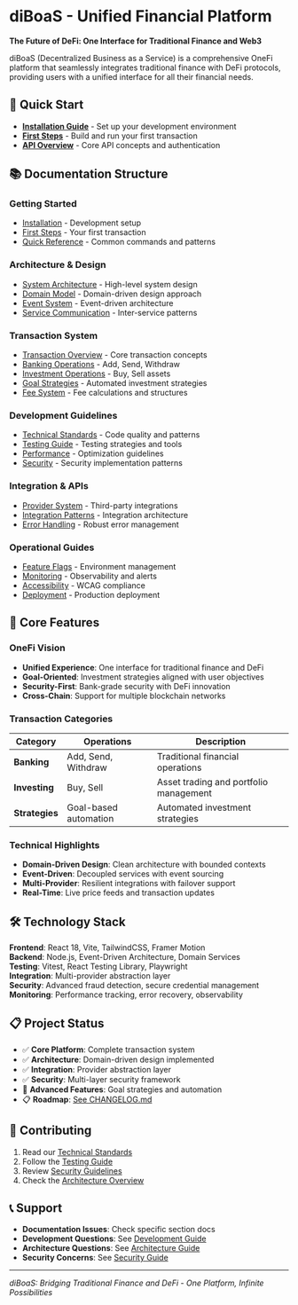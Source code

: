 # diBoaS - Unified Financial Platform

**The Future of DeFi: One Interface for Traditional Finance and Web3**

diBoaS (Decentralized Business as a Service) is a comprehensive OneFi platform that seamlessly integrates traditional finance with DeFi protocols, providing users with a unified interface for all their financial needs.

## 🚀 Quick Start

- **[Installation Guide](./getting-started/INSTALLATION.md)** - Set up your development environment
- **[First Steps](./getting-started/FIRST_STEPS.md)** - Build and run your first transaction
- **[API Overview](./api/OVERVIEW.md)** - Core API concepts and authentication

## 📚 Documentation Structure

### Getting Started
- [Installation](./getting-started/INSTALLATION.md) - Development setup
- [First Steps](./getting-started/FIRST_STEPS.md) - Your first transaction
- [Quick Reference](./getting-started/QUICK_REFERENCE.md) - Common commands and patterns

### Architecture & Design
- [System Architecture](./architecture/OVERVIEW.md) - High-level system design
- [Domain Model](./architecture/DOMAIN_MODEL.md) - Domain-driven design approach
- [Event System](./architecture/EVENT_SYSTEM.md) - Event-driven architecture
- [Service Communication](./architecture/SERVICE_COMMUNICATION.md) - Inter-service patterns

### Transaction System
- [Transaction Overview](./transactions/OVERVIEW.md) - Core transaction concepts
- [Banking Operations](./transactions/BANKING.md) - Add, Send, Withdraw
- [Investment Operations](./transactions/INVESTMENTS.md) - Buy, Sell assets
- [Goal Strategies](./transactions/STRATEGIES.md) - Automated investment strategies
- [Fee System](./transactions/FEES.md) - Fee calculations and structures

### Development Guidelines
- [Technical Standards](./development/STANDARDS.md) - Code quality and patterns
- [Testing Guide](./development/TESTING.md) - Testing strategies and tools
- [Performance](./development/PERFORMANCE.md) - Optimization guidelines
- [Security](./development/SECURITY.md) - Security implementation patterns

### Integration & APIs
- [Provider System](./api/PROVIDERS.md) - Third-party integrations
- [Integration Patterns](./api/INTEGRATIONS.md) - Integration architecture
- [Error Handling](./api/ERROR_HANDLING.md) - Robust error management

### Operational Guides
- [Feature Flags](./operations/FEATURE_FLAGS.md) - Environment management
- [Monitoring](./operations/MONITORING.md) - Observability and alerts
- [Accessibility](./operations/ACCESSIBILITY.md) - WCAG compliance
- [Deployment](./operations/DEPLOYMENT.md) - Production deployment

## 🎯 Core Features

### OneFi Vision
- **Unified Experience**: One interface for traditional finance and DeFi
- **Goal-Oriented**: Investment strategies aligned with user objectives
- **Security-First**: Bank-grade security with DeFi innovation
- **Cross-Chain**: Support for multiple blockchain networks

### Transaction Categories

| Category | Operations | Description |
|----------|------------|-------------|
| **Banking** | Add, Send, Withdraw | Traditional financial operations |
| **Investing** | Buy, Sell | Asset trading and portfolio management |
| **Strategies** | Goal-based automation | Automated investment strategies |

### Technical Highlights
- **Domain-Driven Design**: Clean architecture with bounded contexts
- **Event-Driven**: Decoupled services with event sourcing
- **Multi-Provider**: Resilient integrations with failover support
- **Real-Time**: Live price feeds and transaction updates

## 🛠 Technology Stack

**Frontend**: React 18, Vite, TailwindCSS, Framer Motion  
**Backend**: Node.js, Event-Driven Architecture, Domain Services  
**Testing**: Vitest, React Testing Library, Playwright  
**Integration**: Multi-provider abstraction layer  
**Security**: Advanced fraud detection, secure credential management  
**Monitoring**: Performance tracking, error recovery, observability

## 📋 Project Status

- ✅ **Core Platform**: Complete transaction system
- ✅ **Architecture**: Domain-driven design implemented
- ✅ **Integration**: Provider abstraction layer
- ✅ **Security**: Multi-layer security framework
- 🚧 **Advanced Features**: Goal strategies and automation
- 📋 **Roadmap**: [See CHANGELOG.md](../CHANGELOG.md)

## 🤝 Contributing

1. Read our [Technical Standards](./development/STANDARDS.md)
2. Follow the [Testing Guide](./development/TESTING.md)
3. Review [Security Guidelines](./development/SECURITY.md)
4. Check the [Architecture Overview](./architecture/OVERVIEW.md)

## 📞 Support

- **Documentation Issues**: Check specific section docs
- **Development Questions**: See [Development Guide](./development/)
- **Architecture Questions**: See [Architecture Guide](./architecture/)
- **Security Concerns**: See [Security Guide](./development/SECURITY.md)

---

*diBoaS: Bridging Traditional Finance and DeFi - One Platform, Infinite Possibilities*